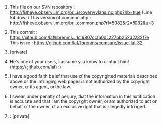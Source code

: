 1) This file on our SVN repository :
http://fisheye.observium.org/br...iscovery/vlans.inc.php?hb=true
(Line 54 down)
This version of common.php :
http://fisheye.observium.org/br...common.php?r1=5082&r2=5082&u=3

2) This commit :
https://github.com/laf/librenms...1c16807ccfa0d5227bb25232282f7e
This issue : https://github.com/laf/librenms/compare/issue-laf-32

3) [private]

4) He's one of your users, I assume you know to contact him!
(https://github.com/laf) :)

5) I have a good faith belief that use of the copyrighted materials
described above on the infringing web pages is not authorized by the
copyright owner, or its agent, or the law.

6) I swear, under penalty of perjury, that the information in this
notification is accurate and that I am the copyright owner, or am
authorized to act on behalf of the owner, of an exclusive right that is
allegedly infringed.

7) : [private]
